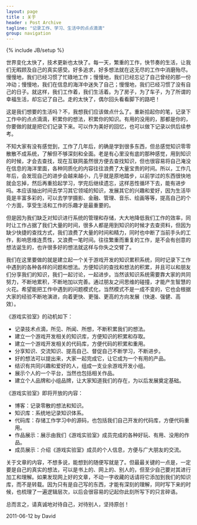 ```yaml
---
layout: page
title : 关于
header : Post Archive
tagline: "记录工作、学习、生活中的点点滴滴"
group: navigation
---
```


{% include JB/setup %}

世界变化太快了，技术更新也太快了。每一天，繁重的工作，快节奏的生活，让我们无暇顾及自己的真实感受。好多追求，好多想法就在这无尽的工作中消磨殆尽。慢慢地，我们已经习惯了忙碌地工作；慢慢地，我们已经忘记了自己曾经的那一份冲动；慢慢地，我们在信息的海洋中迷失了自己；慢慢地，我们已经习惯了没有自己的日子。就这样，我们工作着，我们生活着。为了房子，为了车子，为了所谓的幸福生活，却忘记了自己。走的太快了，偶尔回头看看脚下的路吧！

这是我们想要的生活吗？不，我想我们应该做点什么了。重新拾起你的笔，记录下工作中的点点滴滴，积累你的想法，积累你的知识。有用的没用的，那都是你的，你要做的就是把它们记录下来。可以作为美好的回忆，也可以做下记录以供后续参考。

不知大家有没有感觉到，工作了几年后，的确是学到很多东西，但总感觉知识零零散散不成系统，了解但不够深刻和全面。老是有心里没有底的那种感觉，用到知识的时候，才会去查找，现在互联网虽然很方便去查找知识，但也很容易将自己淹没在信息的海洋里面，各种同质化的内容往往浪费了大量宝贵的时间。所以，工作几年后，会发现自己的进步会越来越小，几乎就是原地踏步，以前学过的东西很快地就会忘掉，然后再重拾起学习，学完后继续遗忘，这样恶性循环下去，能有进步吗。本应该抽出时间去学习其它领域的知识，发展其它的兴趣和爱好，因为生活毕竟是丰富多彩的，可以去学学摄影、金融、管理、音乐、绘画等等，提高自己的个个方面，享受生活和工作的乐趣才是最重要的。

但是因为我们缺乏对知识进行系统的管理和存储，大大地降低我们工作的效率，同时让工作占据了我们大量的时间，很多人都是用到知识的时候才去查资料，但因为缺少快捷的查找方式，我们浪费了大量的时间和精力，同时也中断了当前手头的工作，影响思维连贯性，又浪费一笔时间。往往繁重而重复的工作，是不会有创意的想法诞生的，也许很多好的想法就这样与你失之交臂了。

我们在这里要做的就是建立起一个关于游戏开发的知识累积系统，同时记录下工作中遇到的各种各样的问题和想法。方便知识的查找和想法的积累，并且可以和朋友们分享我们的知识，我们一起讨论，一起进步。当然该知识系统需要靠大家的共同努力，不断地累积，不断地加以完善。通过朋友之间思维的碰撞，才能产生智慧的火花。希望能把工作中遇到的问题模式化，当然模式不是一成不变的，它也会根据大家的经验不断地演进，向着更快、更强、更高的方向发展（快速、强健、高效）。

《游戏实验室》的动机如下：

* 记录技术点滴，所见、所闻、所想，不断积累我们的想法。
* 建立一个游戏开发相关的知识库，方便知识的积累和存取。
* 建立一个游戏开发相关的代码库，方便代码的积累和重用。
* 分享知识、交流知识、提高自己、督促自己不断学习，不断进步。
* 好的想法可以提出来，大家一起完成它，让它成为一个有用的产品。
* 结识有共同兴趣和爱好的人，组成一支业余游戏开发小组。
* 展示个人的一个平台，当然也包括相关作品。
* 建立个人品牌和小组品牌，让大家知道我们的存在，为以后发展奠定基础。


《游戏实验室》即将开放的内容：

* 博客：记录零散的想法和知识。
* 知识库：系统地记录知识体系。
* 代码库：存储工作学习中的源码，也包括我们自己开发的代码库，方便代码重用。
* 作品展示：展示由我们《游戏实验室》成员完成的各种好玩、有用、没用的作品。
* 成员展示：介绍《游戏实验室》成员的个人信息，方便与广大朋友的交流。

关于文章的内容，不想多说，能想到的随便写就是了。但最最关键的一点是，一定要是自己的真实的想法，可以是书上的、网上的、别人的，但至少自己要对其进行加工和理解。如果发现网上好的文章，不动一字收藏的话请将它添加到我们的知识库，而不是转载。因为只有是自己写的东西，才能有深刻的理解，同时写下来的时候，也梳理了一遍逻辑层次，以后会很容易的记起你此刻所写下的只言碎语。

总而言之，请真诚地对待自己，对待别人，坚持原创！

2011-06-12 by David